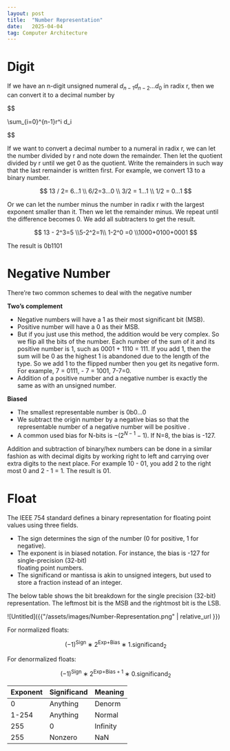 ```yaml
---
layout: post
title:  "Number Representation"
date:   2025-04-04
tag: Computer Architecture
---
```


# Digit

If we have an n-digit unsigned numeral $d_{n-1}d_{n-2}...d_{0}$ in radix r, then we can convert it to a decimal number by

$$

\sum_{i=0}^{n-1}r^i d_i

$$

If we want to convert a decimal number to a numeral in radix r, we can let the number divided by r and note down the remainder. Then let the quotient divided by r until we get 0 as the quotient. Write the remainders in such way that the last remainder is written first. For example, we convert 13 to a binary number.

$$
13 / 2= 6...1 \\ 6/2=3...0 \\ 3/2 = 1...1 \\ 1/2 = 0...1
$$

Or we can let the number minus the number in radix r with the largest exponent smaller than it. Then we let the remainder minus. We repeat until the difference becomes 0. We add all subtracters to get the result.

$$
13 - 2^3=5 \\5-2^2=1\\ 1-2^0 =0 \\1000+0100+0001
$$

The result is 0b1101

# Negative Number

There’re two common schemes to deal with the negative number

**Two’s complement** 

- Negative numbers will have a 1 as their most significant bit (MSB).
- Positive number will have a 0 as their MSB.
- But if you just use this method, the addition would be very complex. So we flip all the bits of the number. Each number of the sum of it and its positive number is 1, such as 0001 + 1110 = 111. If you add 1, then the sum will be 0 as the highest 1 is abandoned due to the length of the type. So we add 1 to the flipped number then you get its negative form. For example, 7 = 0111, - 7 = 1001, 7-7=0.
- Addition of a positive number and a negative number is exactly the same as with an unsigned number.

**Biased**

- The smallest representable number is 0b0…0
- We subtract the origin number by a negative bias so that the representable number of a negative number will be positive .
- A common used bias for N-bits is $-(2^{N-1}-1)$. If N=8, the bias is -127.

Addition and subtraction of binary/hex numbers can be done in a similar fashion as with decimal digits by working right to left and carrying over extra digits to the next place. For example 10 - 01, you add 2 to the right most 0 and 2 - 1 = 1. The result is 01.

# Float

The IEEE 754 standard defines a binary representation for floating point values using three fields.

- The sign determines the sign of the number (0 for positive, 1 for negative).
- The exponent is in biased notation. For instance, the bias is -127  for single-precision (32-bit)  
 floating point numbers.
- The significand or mantissa is akin to unsigned integers, but used to store a fraction instead of an integer.

The below table shows the bit breakdown for the single precision (32-bit) representation. The leftmost bit is the MSB and the rightmost bit is the LSB. 

![Untitled]({{"/assets/images/Number-Representation.png"   | relative_url }})

For normalized floats:

$$
 (-1)^{\text{Sign}} ∗ 2^{\text{Exp+Bias}} ∗ 1.\text{significand}_2
$$

For denormalized floats:

$$
 (-1)^{\text{Sign}} ∗ 2^{\text{Exp+Bias}+1} ∗ 0.\text{significand}_2
$$

| Exponent | Significand | Meaning |
| --- | --- | --- |
| 0 | Anything | Denorm |
| 1-254 | Anything | Normal |
| 255 | 0 | Infinity |
| 255 | Nonzero | NaN |

